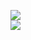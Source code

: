 [![](https://img.shields.io/badge/Made%20With-Github%20Spray-lightgrey.svg?style=for-the-badge&logo=github)](https://github.com/Annihil/github-spray#1188)  
[![](https://i.imgur.com/2DrTn0Z.gif)](https://github.com/Annihil/github-spray)